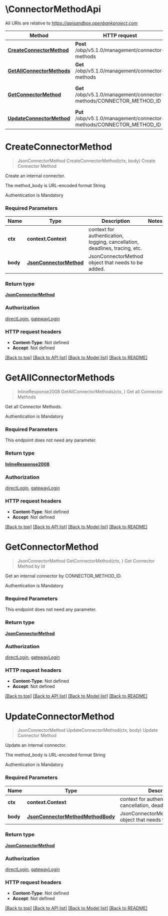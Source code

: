 # \ConnectorMethodApi

All URIs are relative to *https://apisandbox.openbankproject.com*

Method | HTTP request | Description
------------- | ------------- | -------------
[**CreateConnectorMethod**](ConnectorMethodApi.md#CreateConnectorMethod) | **Post** /obp/v5.1.0/management/connector-methods | Create Connector Method
[**GetAllConnectorMethods**](ConnectorMethodApi.md#GetAllConnectorMethods) | **Get** /obp/v5.1.0/management/connector-methods | Get all Connector Methods
[**GetConnectorMethod**](ConnectorMethodApi.md#GetConnectorMethod) | **Get** /obp/v5.1.0/management/connector-methods/CONNECTOR_METHOD_ID | Get Connector Method by Id
[**UpdateConnectorMethod**](ConnectorMethodApi.md#UpdateConnectorMethod) | **Put** /obp/v5.1.0/management/connector-methods/CONNECTOR_METHOD_ID | Update Connector Method


# **CreateConnectorMethod**
> JsonConnectorMethod CreateConnectorMethod(ctx, body)
Create Connector Method

<p>Create an internal connector.</p><p>The method_body is URL-encoded format String</p><p>Authentication is Mandatory</p>

### Required Parameters

Name | Type | Description  | Notes
------------- | ------------- | ------------- | -------------
 **ctx** | **context.Context** | context for authentication, logging, cancellation, deadlines, tracing, etc.
  **body** | [**JsonConnectorMethod**](JsonConnectorMethod.md)| JsonConnectorMethod object that needs to be added. | 

### Return type

[**JsonConnectorMethod**](JsonConnectorMethod.md)

### Authorization

[directLogin](../README.md#directLogin), [gatewayLogin](../README.md#gatewayLogin)

### HTTP request headers

 - **Content-Type**: Not defined
 - **Accept**: Not defined

[[Back to top]](#) [[Back to API list]](../README.md#documentation-for-api-endpoints) [[Back to Model list]](../README.md#documentation-for-models) [[Back to README]](../README.md)

# **GetAllConnectorMethods**
> InlineResponse2008 GetAllConnectorMethods(ctx, )
Get all Connector Methods

<p>Get all Connector Methods.</p><p>Authentication is Mandatory</p>

### Required Parameters
This endpoint does not need any parameter.

### Return type

[**InlineResponse2008**](inline_response_200_8.md)

### Authorization

[directLogin](../README.md#directLogin), [gatewayLogin](../README.md#gatewayLogin)

### HTTP request headers

 - **Content-Type**: Not defined
 - **Accept**: Not defined

[[Back to top]](#) [[Back to API list]](../README.md#documentation-for-api-endpoints) [[Back to Model list]](../README.md#documentation-for-models) [[Back to README]](../README.md)

# **GetConnectorMethod**
> JsonConnectorMethod GetConnectorMethod(ctx, )
Get Connector Method by Id

<p>Get an internal connector by CONNECTOR_METHOD_ID.</p><p>Authentication is Mandatory</p>

### Required Parameters
This endpoint does not need any parameter.

### Return type

[**JsonConnectorMethod**](JsonConnectorMethod.md)

### Authorization

[directLogin](../README.md#directLogin), [gatewayLogin](../README.md#gatewayLogin)

### HTTP request headers

 - **Content-Type**: Not defined
 - **Accept**: Not defined

[[Back to top]](#) [[Back to API list]](../README.md#documentation-for-api-endpoints) [[Back to Model list]](../README.md#documentation-for-models) [[Back to README]](../README.md)

# **UpdateConnectorMethod**
> JsonConnectorMethod UpdateConnectorMethod(ctx, body)
Update Connector Method

<p>Update an internal connector.</p><p>The method_body is URL-encoded format String</p><p>Authentication is Mandatory</p>

### Required Parameters

Name | Type | Description  | Notes
------------- | ------------- | ------------- | -------------
 **ctx** | **context.Context** | context for authentication, logging, cancellation, deadlines, tracing, etc.
  **body** | [**JsonConnectorMethodMethodBody**](JsonConnectorMethodMethodBody.md)| JsonConnectorMethodMethodBody object that needs to be added. | 

### Return type

[**JsonConnectorMethod**](JsonConnectorMethod.md)

### Authorization

[directLogin](../README.md#directLogin), [gatewayLogin](../README.md#gatewayLogin)

### HTTP request headers

 - **Content-Type**: Not defined
 - **Accept**: Not defined

[[Back to top]](#) [[Back to API list]](../README.md#documentation-for-api-endpoints) [[Back to Model list]](../README.md#documentation-for-models) [[Back to README]](../README.md)

